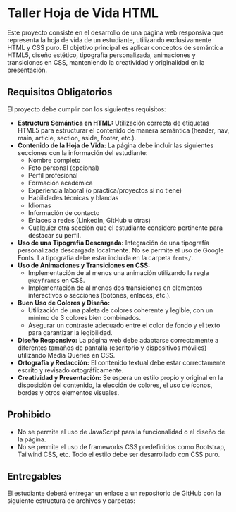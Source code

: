 # Taller Hoja de Vida HTML

Este proyecto consiste en el desarrollo de una página web responsiva que representa la hoja de vida de un estudiante, utilizando exclusivamente HTML y CSS puro. El objetivo principal es aplicar conceptos de semántica HTML5, diseño estético, tipografía personalizada, animaciones y transiciones en CSS, manteniendo la creatividad y originalidad en la presentación.

## Requisitos Obligatorios

El proyecto debe cumplir con los siguientes requisitos:

* **Estructura Semántica en HTML:** Utilización correcta de etiquetas HTML5 para estructurar el contenido de manera semántica (header, nav, main, article, section, aside, footer, etc.).
* **Contenido de la Hoja de Vida:** La página debe incluir las siguientes secciones con la información del estudiante:
    * Nombre completo
    * Foto personal (opcional)
    * Perfil profesional
    * Formación académica
    * Experiencia laboral (o práctica/proyectos si no tiene)
    * Habilidades técnicas y blandas
    * Idiomas
    * Información de contacto
    * Enlaces a redes (LinkedIn, GitHub u otras)
    * Cualquier otra sección que el estudiante considere pertinente para destacar su perfil.
* **Uso de una Tipografía Descargada:** Integración de una tipografía personalizada descargada localmente. No se permite el uso de Google Fonts. La tipografía debe estar incluida en la carpeta `fonts/`.
* **Uso de Animaciones y Transiciones en CSS:**
    * Implementación de al menos una animación utilizando la regla `@keyframes` en CSS.
    * Implementación de al menos dos transiciones en elementos interactivos o secciones (botones, enlaces, etc.).
* **Buen Uso de Colores y Diseño:**
    * Utilización de una paleta de colores coherente y legible, con un mínimo de 3 colores bien combinados.
    * Asegurar un contraste adecuado entre el color de fondo y el texto para garantizar la legibilidad.
* **Diseño Responsivo:** La página web debe adaptarse correctamente a diferentes tamaños de pantalla (escritorio y dispositivos móviles) utilizando Media Queries en CSS.
* **Ortografía y Redacción:** El contenido textual debe estar correctamente escrito y revisado ortográficamente.
* **Creatividad y Presentación:** Se espera un estilo propio y original en la disposición del contenido, la elección de colores, el uso de íconos, bordes y otros elementos visuales.

## Prohibido

* No se permite el uso de JavaScript para la funcionalidad o el diseño de la página.
* No se permite el uso de frameworks CSS predefinidos como Bootstrap, Tailwind CSS, etc. Todo el estilo debe ser desarrollado con CSS puro.

## Entregables

El estudiante deberá entregar un enlace a un repositorio de GitHub con la siguiente estructura de archivos y carpetas:

